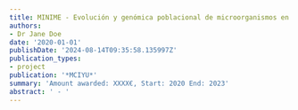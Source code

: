 ```yaml
---
title: MINIME - Evolución y genómica poblacional de microorganismos en un oceano cambiante
authors:
- Dr Jane Doe
date: '2020-01-01'
publishDate: '2024-08-14T09:35:58.135997Z'
publication_types:
- project
publication: '*MCIYU*'
summary: 'Amount awarded: XXXX€, Start: 2020 End: 2023'
abstract: ' - '
---
```

